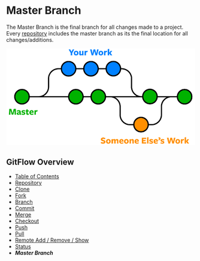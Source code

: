 # Master Branch
The Master Branch is the final branch for all changes made to a project. Every [repository](./Repository.md) includes the master branch as its the final location for all changes/additions.

![MasterBranch](Assets/MasterBranch.png)

## GitFlow Overview
* [Table of Contents](./README.MD)
* [Repository](./Repository.md)
* [Clone](./Clones.md)
* [Fork](./Forks.md)
* [Branch](./Branches.md)
* [Commit](./Commits.md)
* [Merge](./Merges.md)
* [Checkout](./Checkout.md)
* [Push](./Push.md)
* [Pull](./Pull.md)
* [Remote Add / Remove / Show](./RemoteAddRemoveShow.md)
* [Status](./Status.md)
* _**Master Branch**_

